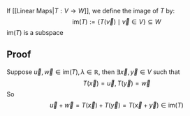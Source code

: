 If [[Linear Maps|$T:V\to W$]], we define the image of $T$ by:
$$
\text{im}(T):=\{ T(\vec{v})\mid\vec{v}\in  V \}\subseteq W
$$
$\text{im}(T)$ is a subspace
## Proof
Suppose $\vec{u},\vec{w}\in \text{im}(T),\lambda \in\mathbb{R}$, then $\exists \vec{x},\vec{y}\in V$ such that
$$
T(\vec{x})=\vec{u},T(\vec{y})=\vec{w}
$$
So
$$
\vec{u}+\vec{w}=T(\vec{x})+T(\vec{y})=T(\vec{x}+\vec{y})\in  \text{im}(T)
$$

